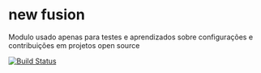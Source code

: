 # new fusion

Modulo usado apenas para testes e aprendizados sobre configurações e contribuições
em projetos open source

[![Build Status](https://travis-ci.org/AskaVictoria/fusion.svg?branch=main)](https://travis-ci.org/AskaVictoria/fusion)



